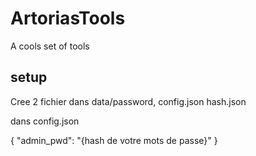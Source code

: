 # ArtoriasTools

A cools set of tools


## setup

Cree 2 fichier dans data/password, config.json hash.json

dans config.json

{
    "admin_pwd": "{hash de votre mots de passe}"
}